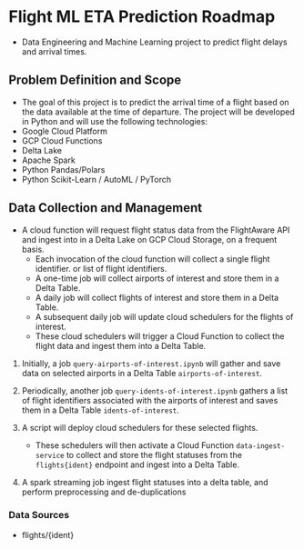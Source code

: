 
# Flight ML ETA Prediction Roadmap

- Data Engineering and Machine Learning project to predict flight delays and arrival times.



## Problem Definition and Scope
- The goal of this project is to predict the arrival time of a flight based on the data available at the time of departure. The project will be developed in Python and will use the following technologies:
- Google Cloud Platform
- GCP Cloud Functions
- Delta Lake
- Apache Spark
- Python Pandas/Polars
- Python Scikit-Learn / AutoML / PyTorch

## Data Collection and Management
- A cloud function will request flight status data from the FlightAware API and ingest into in a Delta Lake on GCP Cloud Storage, on a frequent basis.
    - Each invocation of the cloud function will collect a single flight identifier. or list of flight identifiers.
    - A one-time job will collect airports of interest and store them in a Delta Table.
    - A daily job will collect flights of interest and store them in a Delta Table.
    - A subsequent daily job will update cloud schedulers for the flights of interest.
    - These cloud schedulers will trigger a Cloud Function to collect the flight data and ingest them into a Delta Table.


1) Initially, a job `query-airports-of-interest.ipynb` will gather and save data on selected airports in a Delta Table `airports-of-interest`.
2) Periodically, another job `query-idents-of-interest.ipynb` gathers a list of flight identifiers associated with the airports of interest and saves them in a Delta Table `idents-of-interest`.

3) A script will deploy cloud schedulers for these selected flights.
    - These schedulers will then activate a Cloud Function `data-ingest-service` to collect and store the flight statuses from the `flights{ident}` endpoint and ingest into a Delta Table.

4) A spark streaming job ingest flight statuses into a delta table, and perform preprocessing and de-duplications

### Data Sources
- flights/{ident}
